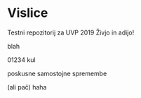 # Vislice
Testni repozitorij za UVP 2019
Živjo in adijo!

blah

01234
kul

poskusne samostojne spremembe

(ali pač) haha